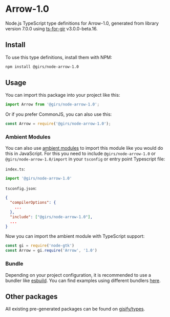 
# Arrow-1.0

Node.js TypeScript type definitions for Arrow-1.0, generated from library version 7.0.0 using [ts-for-gir](https://github.com/gjsify/ts-for-gir) v3.0.0-beta.16.


## Install

To use this type definitions, install them with NPM:
```bash
npm install @girs/node-arrow-1.0
```

## Usage

You can import this package into your project like this:
```ts
import Arrow from '@girs/node-arrow-1.0';
```

Or if you prefer CommonJS, you can also use this:
```ts
const Arrow = require('@girs/node-arrow-1.0');
```

### Ambient Modules

You can also use [ambient modules](https://github.com/gjsify/ts-for-gir/tree/main/packages/cli#ambient-modules) to import this module like you would do this in JavaScript.
For this you need to include `@girs/node-arrow-1.0` or `@girs/node-arrow-1.0/import` in your `tsconfig` or entry point Typescript file:

`index.ts`:
```ts
import '@girs/node-arrow-1.0'
```

`tsconfig.json`:
```json
{
  "compilerOptions": {
    ...
  },
  "include": ["@girs/node-arrow-1.0"],
  ...
}
```

Now you can import the ambient module with TypeScript support: 

```ts
const gi = require('node-gtk')
const Arrow = gi.require('Arrow', '1.0')
```


### Bundle

Depending on your project configuration, it is recommended to use a bundler like [esbuild](https://esbuild.github.io/). You can find examples using different bundlers [here](https://github.com/gjsify/ts-for-gir/tree/main/examples).

## Other packages

All existing pre-generated packages can be found on [gjsify/types](https://github.com/gjsify/types).

